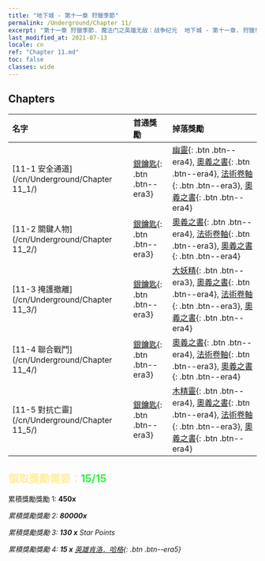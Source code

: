 ```yaml
---
title: "地下城 - 第十一章 狩獵季節"
permalink: /Underground/Chapter 11/
excerpt: "第十一章 狩獵季節. 魔法门之英雄无敌：战争纪元  地下城 - 第十一章. 狩獵季節"
last_modified_at: 2021-07-13
locale: cn
ref: "Chapter 11.md"
toc: false
classes: wide
---
```


## Chapters

  | 名字 |  首通獎勵 | 掉落獎勵 |
  |:------------|:------------|:------------| 
  | [11-1 安全通道](/cn/Underground/Chapter 11_1/) | [銀鑰匙](/cn/Items/con_693/){: .btn .btn--era3} | [幽靈](/cn/Items/unt_210/){: .btn .btn--era4}, [奧義之書](/cn/Items/mat_46/){: .btn .btn--era4}, [法術卷軸](/cn/Items/con_694/){: .btn .btn--era3}, [奧義之書](/cn/Items/mat_39/){: .btn .btn--era4} |
  | [11-2 關鍵人物](/cn/Underground/Chapter 11_2/) | [銀鑰匙](/cn/Items/con_693/){: .btn .btn--era3} | [奧義之書](/cn/Items/mat_46/){: .btn .btn--era4}, [法術卷軸](/cn/Items/con_694/){: .btn .btn--era3}, [奧義之書](/cn/Items/mat_39/){: .btn .btn--era4} |
  | [11-3 掩護撤離](/cn/Underground/Chapter 11_3/) | [銀鑰匙](/cn/Items/con_693/){: .btn .btn--era3} | [大妖精](/cn/Items/unt_235/){: .btn .btn--era3}, [奧義之書](/cn/Items/mat_46/){: .btn .btn--era4}, [法術卷軸](/cn/Items/con_694/){: .btn .btn--era3}, [奧義之書](/cn/Items/mat_39/){: .btn .btn--era4} |
  | [11-4 聯合戰鬥](/cn/Underground/Chapter 11_4/) | [銀鑰匙](/cn/Items/con_693/){: .btn .btn--era3} | [奧義之書](/cn/Items/mat_46/){: .btn .btn--era4}, [法術卷軸](/cn/Items/con_694/){: .btn .btn--era3}, [奧義之書](/cn/Items/mat_39/){: .btn .btn--era4} |
  | [11-5 對抗亡靈](/cn/Underground/Chapter 11_5/) | [銀鑰匙](/cn/Items/con_693/){: .btn .btn--era3} | [木精靈](/cn/Items/unt_201/){: .btn .btn--era4}, [奧義之書](/cn/Items/mat_46/){: .btn .btn--era4}, [法術卷軸](/cn/Items/con_694/){: .btn .btn--era3}, [奧義之書](/cn/Items/mat_39/){: .btn .btn--era4} |


## <span style="color: #ffeea0">   領取獎勵需要：</span><span style="color: #27f73a">15/15</span>

 累積獎勵獎勵 1:  **450x** <i class="fas fa-gem"/>

 累積獎勵獎勵 2:  **80000x** <i class="fas fa-coins"/>

 累積獎勵獎勵 3: **130 x** Star Points

 累積獎勵獎勵 4: **15 x** [英雄肯洛．哈格](/cn/Items/her_375/){: .btn .btn--era5}


